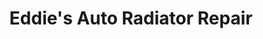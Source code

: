 ---
title: "Eddie's Auto Radiator Repair"
url: /endicott/eddies-auto-radiator-repair/
shop: Autowerkstatt
---
